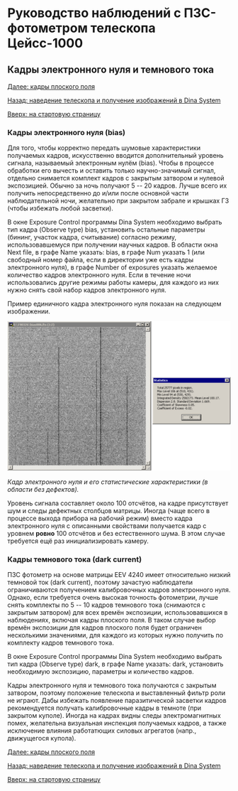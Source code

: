 # Руководство наблюдений с ПЗС-фотометром телескопа Цейсс-1000

## Кадры электронного нуля и темнового тока

[Далее: кадры плоского поля](Flats.md)

[Назад: наведение телескопа и получение изображений в Dina System](SlewExp.md) 

[Вверх: на стартовую страницу](index.md)


### Кадры электронного нуля (bias)

Для того, чтобы корректно передать шумовые характеристики получаемых кадров, 
искусственно вводится дополнительный уровень сигнала, называемый электронным нулём (bias).
Чтобы в процессе обработки его вычесть и оставить только научно-значимый сигнал, 
отдельно снимается комплект кадров с закрытым затвором и нулевой экспозицией.
Обычно за ночь получают 5 -- 20 кадров. 
Лучше всего их получить непосредственно до и/или после основной части наблюдательной ночи, 
желательно при закрытом забрале и крышках ГЗ (чтобы избежать любой засветки).

В окне Exposure Control программы Dina System необходимо выбрать тип кадра (Observe type) bias, 
установить остальные параметры (бининг, участок кадра, считывание) согласно режиму, 
использовавшемуся при получении научных кадров.
В области окна Next file, в графе Name указать: bias, в графе Num указать 1 
(или свободный номер файла, если в директории уже есть кадры электронного нуля), 
в графе Number of exposures указать желаемое количество кадров электронного нуля.
Если в течение ночи использовались другие режимы работы камеры, 
для каждого из них нужно снять свой набор кадров электронного нуля.

Пример единичного кадра электронного нуля показан на следующем изображении. 

![Кадр электронного нуля и его статистические характеристики](pic/biasbias.jpg)

*Кадр электронного нуля и его статистические характеристики (в области без дефектов).*

Уровень сигнала составляет около 100 отсчётов, на кадре присутствует шум и следы дефектных столбцов матрицы.
Иногда (чаще всего в процессе выхода прибора на рабочий режим) вместо кадра электронного нуля 
с описанными свойствами получается кадр с уровнем **ровно** 100 отсчётов и без естественного шума. 
В этом случае требуется ещё раз инициализировать камеру.



### Кадры темнового тока (dark current)

 
ПЗС фотометр на основе матрицы EEV 4240 имеет относительно низкий темновой ток (dark current), 
поэтому зачастую наблюдатели ограничиваются получением калибровочных кадров электронного нуля.
Однако, если требуется очень высокая точность фотометрии, лучше снять комплекты по 5 -- 10 
кадров темнового тока (снимаются с закрытым затвором) 
для всех времён экспозиции, использовавшихся в наблюдениях, включая кадры плоского поля. 
В таком случае выбор времён экспозиции для кадров плоского поля будет ограничен несколькими значениями, 
для каждого из которых нужно получить по комплекту кадров темнового тока.

В окне Exposure Control программы Dina System необходимо выбрать тип кадра (Observe type) dark, 
в графе Name указать: dark, установить необходимую экспозицию, параметры и количество кадров.

Кадры электронного нуля и темнового тока получаются с закрытым затвором, 
поэтому положение телескопа и выставленный фильтр роли не играют.
Дабы избежать появление паразитической засветки кадров рекомендуется 
получать калибровочные кадры в темноте (при закрытом куполе).
Иногда на кадрах видны следы электромагнитных помех, желательна визуальная инспекция получаемых кадров, 
а также исключение влияния работатющих силовых агрегатов (напр., движущегося купола).


[Далее: кадры плоского поля](Flats.md)

[Назад: наведение телескопа и получение изображений в Dina System](SlewExp.md) 

[Вверх: на стартовую страницу](index.md)


